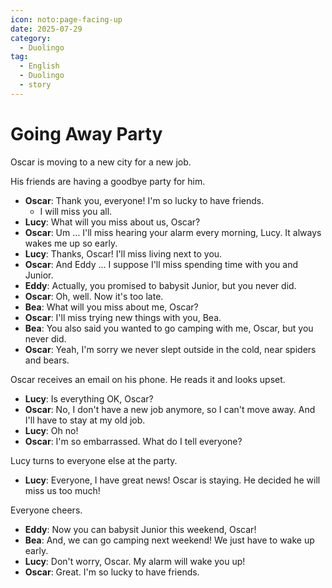 ```yaml
---
icon: noto:page-facing-up
date: 2025-07-29
category:
  - Duolingo
tag:
  - English
  - Duolingo
  - story
---
```


# Going Away Party

Oscar is moving to a new city for a new job.

His friends are having a goodbye party for him.

- **Oscar**: Thank you, everyone! I'm so lucky to have friends.
  - I will miss you all.
- **Lucy**: What will you miss about us, Oscar?
- **Oscar**: Um … I'll miss hearing your alarm every morning, Lucy. It always wakes me up so early.
- **Lucy**: Thanks, Oscar! I'll miss living next to you.
- **Oscar**: And Eddy … I suppose I'll miss spending time with you and Junior.
- **Eddy**: Actually, you promised to babysit Junior, but you never did.
- **Oscar**: Oh, well. Now it's too late.
- **Bea**: What will you miss about me, Oscar?
- **Oscar**: I'll miss trying new things with you, Bea.
- **Bea**: You also said you wanted to go camping with me, Oscar, but you never did.
- **Oscar**: Yeah, I'm sorry we never slept outside in the cold, near spiders and bears.

Oscar receives an email on his phone. He reads it and looks upset.

- **Lucy**: Is everything OK, Oscar?
- **Oscar**: No, I don't have a new job anymore, so I can't move away. And I'll have to stay at my old job.
- **Lucy**: Oh no!
- **Oscar**: I'm so embarrassed. What do I tell everyone?

Lucy turns to everyone else at the party.

- **Lucy**: Everyone, I have great news! Oscar is staying. He decided he will miss us too much!

Everyone cheers.

- **Eddy**: Now you can babysit Junior this weekend, Oscar!
- **Bea**: And, we can go camping next weekend! We just have to wake up early.
- **Lucy**: Don't worry, Oscar. My alarm will wake you up!
- **Oscar**: Great. I'm so lucky to have friends.
